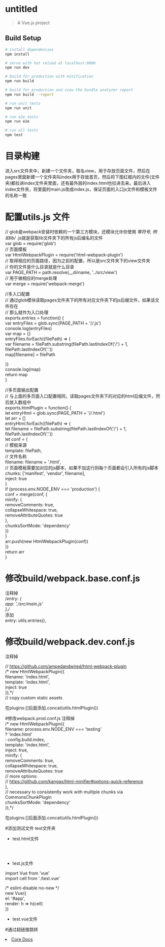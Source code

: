 # untitled

> A Vue.js project

## Build Setup

``` bash
# install dependencies
npm install

# serve with hot reload at localhost:8080
npm run dev

# build for production with minification
npm run build

# build for production and view the bundle analyzer report
npm run build --report

# run unit tests
npm run unit

# run e2e tests  
npm run e2e  

# run all tests  
npm test
```

# 目录构建

进入src文件夹中，新建一个文件夹，取名view，用于存放页面文件，然后在pages里面新建一个文件夹叫index用于存放首页，然后将下图红框内的文件(文件夹)都拉进index文件夹里面，还有最外层的index.html也拉进去来。最后进入index文件夹，将里面的main.js改成index.js，保证页面的入口js文件和模板文件的名称一致  

# 配置utils.js 文件

// glob是webpack安装时依赖的一个第三方模块，还模块允许你使用 *等符号, 例如lib/*  .js就是获取lib文件夹下的所有js后缀名的文件  
var glob = require('glob')  
// 页面模板  
var HtmlWebpackPlugin = require('html-webpack-plugin')  
// 取得相应的页面路径，因为之前的配置，所以是src文件夹下的view文件夹  
// 你的文件是什么目录就是什么目录  
var PAGE_PATH = path.resolve(__dirname, '../src/view')  
// 用于做相应的merge处理  
var merge = require('webpack-merge')  


//多入口配置  
// 通过glob模块读取pages文件夹下的所有对应文件夹下的js后缀文件，如果该文件存在  
// 那么就作为入口处理  
exports.entries = function() {  
  var entryFiles = glob.sync(PAGE_PATH + '/*/*.js')  
  console.log(entryFiles)  
  var map = {}  
  entryFiles.forEach((filePath) => {  
    var filename = filePath.substring(filePath.lastIndexOf('\/') + 1,   filePath.lastIndexOf('.'))  
    map[filename] = filePath  
  
  })  
  console.log(map)  
  return map  
}  
  
//多页面输出配置  
// 与上面的多页面入口配置相同，读取pages文件夹下的对应的html后缀文件，然后放入数组中  
exports.htmlPlugin = function() {  
  let entryHtml = glob.sync(PAGE_PATH + '/*/*.html')  
  let arr = []  
  entryHtml.forEach((filePath) => {  
    let filename = filePath.substring(filePath.lastIndexOf('\/') + 1,   filePath.lastIndexOf('.'))  
    let conf = {  
      // 模板来源  
      template: filePath,  
      // 文件名称  
      filename: filename + '.html',  
      // 页面模板需要加对应的js脚本，如果不加这行则每个页面都会引入所有的js脚本  
      chunks: ['manifest', 'vendor', filename],  
      inject: true  
    }  
    if (process.env.NODE_ENV === 'production') {  
      conf = merge(conf, {  
        minify: {  
          removeComments: true,  
          collapseWhitespace: true,  
          removeAttributeQuotes: true  
        },  
        chunksSortMode: 'dependency'  
      })  
    }  
    arr.push(new HtmlWebpackPlugin(conf))  
  })  
  return arr  
}  

# 修改build/webpack.base.conf.js

注释掉  
  /*entry: {  
    app: './src/main.js'  
  },*/  
添加   
  entry: utils.entries(),  

# 修改build/webpack.dev.conf.js  
注释掉  

 // https://github.com/ampedandwired/html-webpack-plugin  
/*    new HtmlWebpackPlugin({  
      filename: 'index.html',  
      template: 'index.html',  
      inject: true  
    }),*/  
    // copy custom static assets  

在plugins:[]后面添加.concat(utils.htmlPlugin())  

#修改webpack.prod.conf.js
注释掉  
 /*  new HtmlWebpackPlugin({  
      filename: process.env.NODE_ENV === 'testing'  
        ? 'index.html'  
        : config.build.index,  
      template: 'index.html',  
      inject: true,  
      minify: {  
        removeComments: true,  
        collapseWhitespace: true,  
        removeAttributeQuotes: true  
        // more options:   
        // https://github.com/kangax/html-minifier#options-quick-reference  
      },  
      // necessary to consistently work with multiple chunks via CommonsChunkPlugin  
      chunksSortMode: 'dependency'  
    }),*/     

在plugins:[]后面添加.concat(utils.htmlPlugin())  

#添加测试文件
test文件夹  

* test.html文件  

<!DOCTYPE html>  
<html>  
<head>  
  <meta charset="utf-8">  
  <title>multi_page</title>  
</head>  
<body>  
<div id="app"></div>  
<!-- built files will be auto injected -->  
</body>  
</html>  

* test.js文件
  
import Vue from 'vue'  
import cell from './test.vue' 
  
/* eslint-disable no-new */  
new Vue({  
  el: '#app',  
  render: h => h(cell)  
})  

* test.vue文件  
  
<template>  
  <div id="app">  
    <cell></cell>  
  </div>  
</template>  
  
<script>  
import cell from '../../components/cell.vue'  
export default {  
  name: 'app',  
  components: { cell }  
}  
</script>  
  
<style>  
  #app {  
    font-family: 'Avenir', Helvetica, Arial, sans-serif;  
    -webkit-font-smoothing: antialiased;  
    -moz-osx-font-smoothing: grayscale;  
    text-align: center;  
    color: #2c3e50;  
    margin-top: 60px;  
  }  
</style>  

#通过超链接跳转  
<li><a href="test.html">Core Docs</a></li>  

